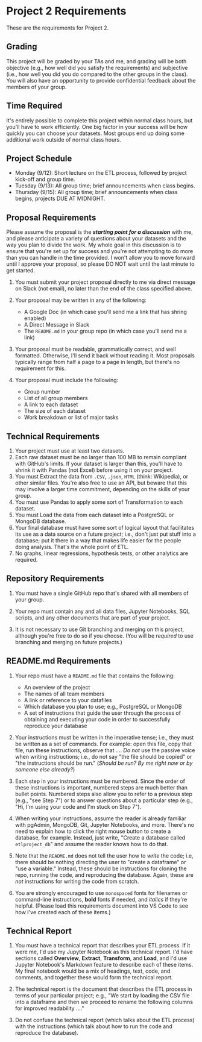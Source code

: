 # Project 2 Requirements
These are the requirements for Project 2. 

## Grading
This project will be graded by your TAs and me, and grading will be both objective (e.g., how well did you satisfy the requirements) and subjective (i.e., how well you did you do compared to the other groups in the class). You will also have an opportunity to provide confidential feedback about the members of your group.

## Time Required
It's entirely possible to complete this project within normal class hours, but you'll have to work efficiently. One big factor in your success will be how quickly you can choose your datasets. Most groups end up doing some additional work outside of normal class hours. 

## Project Schedule
* Monday (9/12): Short lecture on the ETL process, followed by project kick-off and group time.
* Tuesday (9/13): All group time; brief announcements when class begins.
* Thursday (9/15): All group time; brief announcements when class begins, projects DUE AT MIDNIGHT. 

## Proposal Requirements
Please assume the proposal is the **_starting point for a discussion_** with me, and please anticipate a variety of questions about your datasets and the way you plan to divide the work. My whole goal in this discussion is to ensure that you're set up for success and you're not attempting to do more than you can handle in the time provided. I won't allow you to move forward until I approve your proposal, so please DO NOT wait until the last minute to get started. 

1. You must submit your project proposal directly to me via direct message on Slack (not email), no later than the end of the class specified above.  
1. Your proposal may be written in any of the following:
    * A Google Doc (in which case you'll send me a link that has shring enabled)
    * A Direct Message in Slack
    * The `README.md` in your group repo (in which case you'll send me a link)

1. Your proposal must be readable, grammatically correct, and well formatted. Otherwise, I'll send it back without reading it. Most proposals typically range from half a page to a page in length, but there's no requirement for this.
1. Your proposal must include the following:
    * Group number
    * List of all group members
    * A link to each dataset
    * The size of each dataset    
    * Work breakdown or list of major tasks

## Technical Requirements
1. Your project must use at least two datasets. 
1. Each raw dataset must be no larger than 100 MB to remain compliant with GitHub's limits. If your dataset is larger than this, you'll have to shrink it with Pandas (not Excel) before using it on your project. 
1. You must Extract the data from `.CSV`, `.json`, `HTML` (think: Wikipedia), or other similar files. You're also free to use an API, but beware that this may involve a larger time commitment, depending on the skills of your group. 
1. You must use Pandas to apply some sort of Transformation to each dataset. 
1. You must Load the data from each dataset into a PostgreSQL or MongoDB database. 
1. Your final database must have some sort of logical layout that facilitates its use as a data source on a future project; i.e., don't just put stuff into a database; put it there in a way that makes life easier for the people doing analysis. That's the whole point of ETL.
1. No graphs, linear regressions, hypothesis tests, or other analytics are required. 

## Repository Requirements
1. You must have a single GitHub repo that's shared with all members of your group. 

1. Your repo must contain any and all data files, Jupyter Notebooks, SQL scripts, and any other documents that are part of your project. 

1. It is not necessary to use Git branching and merging on this project, although you're free to do so if you choose. (You will be _required_ to use branching and merging on future projects.)

## README.md Requirements
1. Your repo must have a `README.md` file that contains the following:
    * An overview of the project
    * The names of all team members
    * A link or reference to your datafiles
    * Which database you plan to use; e.g., PostgreSQL or MongoDB
    * A set of instructions that guide the user through the process of obtaining and executing your code in order to successfully reproduce your database

1. Your instructions must be written in the imperative tense; i.e., they must be written as a set of commands. For example: open this file, copy that file, run these instructions, observe that .... *Do not* use the passive voice when writing instructions; i.e., do  not say "the file should be copied" or "the instructions should be run." (*Should be run? By me right now or by someone else already?*)

1. Each step in your instructions must be numbered. Since the order of these instructions is important, numbered steps are much better than bullet points. Numbered steps also allow you to refer to a previous step (e.g., "see Step 7") or to answer questions about a particular step (e.g., "Hi, I'm using your code and I'm stuck on Step 7"). 

1. When writing your instructions, assume the reader is already familiar with pgAdmin, MongoDB, Git, Jupyter Notebooks, and more. There's no need to explain how to click the right mouse button to create a database, for example. Instead, just write, "Create a database called `etlproject_db`" and assume the reader knows how to do that.
1. Note that the `README.md` does not tell the user how to *write* the code; i.e, there should be nothing directing the user to "create a dataframe" or "use a variable." Instead, these should be instructions for cloning the repo, running the code, and reproducing the database. Again, these are *not* instructions for writing the code from scratch. 

1. You are strongly encouraged to use `monospaced` fonts for filenames or command-line instructions, **bold** fonts if needed, and *italics* if they're helpful. (Please load this requirements document into VS Code to see how I've created each of these items.) 

## Technical Report

1. You must have a technical report that describes your ETL process. If it were me, I'd use my Jupyter Notebook as this technical report. I'd have sections called **Overview**, **Extract**, **Transform**, and **Load**, and I'd use Jupyter Notebook's Markdown feature to describe each of these items. My final notebook would be a mix of headings, text, code, and comments, and together these would form the technical report. 

1. The technical report is the document that describes the ETL process in terms of your particular project; e.g., "We start by loading the CSV file into a dataframe and then we proceed to rename the following columns for improved readability ...." 

1. Do not confuse the technical report (which talks about the ETL process) with the instructions (which talk about how to run the code and reproduce the database). 